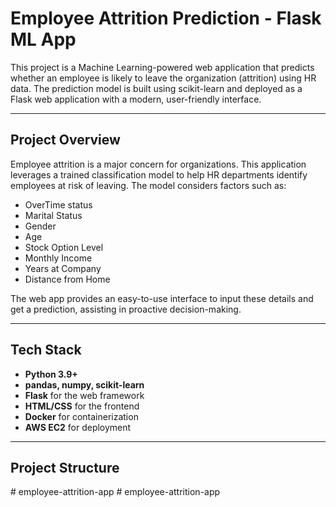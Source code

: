 # Employee Attrition Prediction - Flask ML App

This project is a Machine Learning-powered web application that predicts whether an employee is likely to leave the organization (attrition) using HR data. The prediction model is built using scikit-learn and deployed as a Flask web application with a modern, user-friendly interface.

---

## Project Overview

Employee attrition is a major concern for organizations. This application leverages a trained classification model to help HR departments identify employees at risk of leaving. The model considers factors such as:

- OverTime status
- Marital Status
- Gender
- Age
- Stock Option Level
- Monthly Income
- Years at Company
- Distance from Home

The web app provides an easy-to-use interface to input these details and get a prediction, assisting in proactive decision-making.

---

## Tech Stack

- **Python 3.9+**
- **pandas, numpy, scikit-learn**
- **Flask** for the web framework
- **HTML/CSS** for the frontend
- **Docker** for containerization
- **AWS EC2** for deployment

---

## Project Structure

#   e m p l o y e e - a t t r i t i o n - a p p  
 #   e m p l o y e e - a t t r i t i o n - a p p  
 